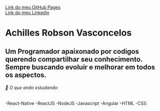  [Link do meu GitHub Pages](https://github.com/gasperpb)     
 [Link do meu Linkedin](https://www.linkedin.com/in/achilles-robson-48360b152)


# Achilles Robson Vasconcelos




## Um Programador apaixonado por codigos querendo compartilhar seu conhecimento. Sempre buscando evoluir e melhorar em todos os aspectos.

###### 📓 O que ando estudando:
-React-Native
-ReactJS
-NodeJS
-Javascript
-Angular
-HTML
-CSS

